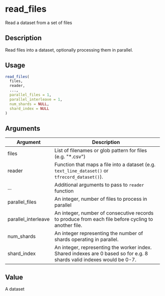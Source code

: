 # read_files


Read a dataset from a set of files




## Description

Read files into a dataset, optionally processing them in parallel.





## Usage
```r
read_files(
  files,
  reader,
  ...,
  parallel_files = 1,
  parallel_interleave = 1,
  num_shards = NULL,
  shard_index = NULL
)
```




## Arguments


Argument      |Description
------------- |----------------
files | List of filenames or glob pattern for files (e.g. "*.csv")
reader | Function that maps a file into a dataset (e.g. `text_line_dataset()` or `tfrecord_dataset()`).
... | Additional arguments to pass to ``reader`` function
parallel_files | An integer, number of files to process in parallel
parallel_interleave | An integer, number of consecutive records to produce from each file before cycling to another file.
num_shards | An integer representing the number of shards operating in parallel.
shard_index | An integer, representing the worker index. Shared indexes are 0 based so for e.g. 8 shards valid indexes would be 0-7.





## Value

A dataset






